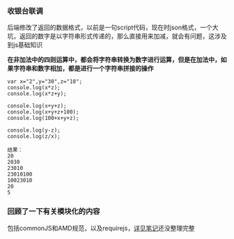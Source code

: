 ### 收银台联调

后端修改了返回的数据格式，以前是一句script代码，现在时json格式，一个大坑，返回的数字是以字符串形式传递的，那么直接用来加减，就会有问题，这涉及到js基础知识

**在非加法中的四则运算中，都会将字符串转换为数字进行运算，但是在加法中，如果字符串和数字相加，都是进行一个字符串拼接的操作**

```
var x="2",y="30",z="10";
console.log(x*z);
console.log(x*z+y); 
 
console.log(x+y+z);
console.log(x+y+z+100);
console.log(100+x+y+z);

console.log(y-z);
console.log(z/x);

结果：
20
2030
23010
23010100
10023010
20
5

```

### 回顾了一下有关模块化的内容

包括commonJS和AMD规范，以及requirejs，[详见笔记](..\Note-Book\Lofty、Just、fmd的区别和联系.md)还没整理完整